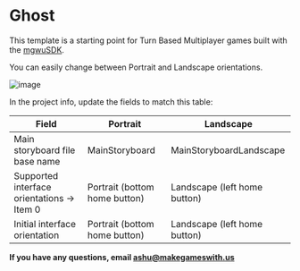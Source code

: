 Ghost
=====

This template is a starting point for Turn Based Multiplayer games built with the [mgwuSDK](https://github.com/adesai/mgwuSDK).

You can easily change between Portrait and Landscape orientations.

![image](https://s3.amazonaws.com/mgwu-misc/mgwuSDK+Tutorial/orientation.png)

In the project info, update the fields to match this table:

|Field|Portrait|Landscape
|-----|--------|---------
|Main storyboard file base name|MainStoryboard|MainStoryboardLandscape
|Supported interface orientations -> Item 0|Portrait (bottom home button)|Landscape (left home button)
|Initial interface orientation|Portrait (bottom home button)|Landscape (left home button)

**If you have any questions, email ashu@makegameswith.us**